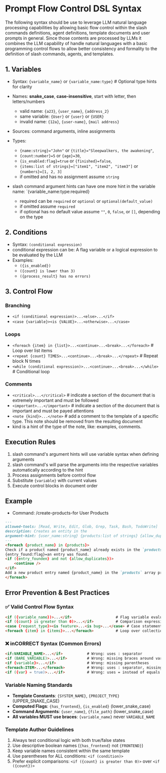 # Prompt Flow Control DSL Syntax

The following syntax should be use to leverage LLM natural language processing capabilities by allowing basic flow control within the slash commands definitions, agent definitions, template documents and user prompts in general.
Since those contents are processed by LLMs it combines the LLM capability of handle natural languages with a basic programming control flows to allow better consistency and formality to the definition of slash commands, agents, and templates.

## 1. Variables

- Syntax: `{variable_name}` or `{variable_name:type}` # Optional type hints for clarity

- Names: **snake_case**, **case-insensitive**, start with letter, then letters/numbers
  
  - valid name: `{a23}`, `{user_name}`, `{address_2}`
  - same variable: `{User}` or `{user}` or `{USER}`
  - invalid name: `{12a}`, `{user-name}`, `{mail address}`

- Sources: command arguments, inline assignments

- Types:
  
  - `{name:string}="John"` or `{title}="Sleepwalkers, the awakening"`,
  - `{count:number}=5` or `{age}=30`,
  - `{is_enabled:flag}=true` or `{finished}=false`,
  - `{items:list of strings}=["item1", "item2", "item3"]` or `{numbers}=[1, 2, 3]`
  - if omitted and has no assignment assume `string`

- slash command argument hints can have one more hint in the variable name: `{variable_name:type:required}
  
  - required can be `required` or `optional` or `optional(default_value)`
  - if omitted assume `required`
  - if optional has no default value assume `""`, `0`, `false`, or `[]`, depending on the type

## 2. Conditions

- Syntax: `(conditional expression)`
- conditional expression can be: A flag variable or a logical expression to be evaluated by the LLM
- Examples:
  - `({is_enabled})`
  - `({count} is lower than 3)`
  - `({process_result} has no errors)`

## 3. Control Flow

### Branching

- `<if (conditional expression)>...<else>...</if>`
- `<case {variable}><is {VALUE}>...<otherwise>...</case>`

### Loops

- `<foreach {item} in {list}>...<continue>...<break>...</foreach>`      # Loop over list items
- `<repeat {count} TIMES>...<continue>...<break>...</repeat>`           # Repeat block N times
- `<while (conditional expression)>...<continue>...<break>...</while>`  # Conditional loop

### Comments

- `<critical>...</critical>`    # indicate a section of the document that is extremely important and must be followed
- `<important>...</important>`   # indicate a section of the document that is important and must be payed attentions
- `<note {kind}>...</note>`         # add a comment to the template of a specific type. This note should be removed from the resulting document
- kind is a hint of the type of the note, like: examples, comments.

## Execution Rules

1. slash command's argument hints will use variable syntax when defining arguments
2. slash command's will parse the arguments into the respective variables automatically according to the hint
3. Process assignments before control flow
4. Substitute `{variable}` with current values
5. Execute control blocks in document order

## Example

- Command: /create-products-for User Products

```markdown
---
allowed-tools: [Read, Write, Edit, Glob, Grep, Task, Bash, TodoWrite]
description: Creates an entity in the 
argument-hint: {user_name:string} {products:list of strings} {allow_duplicates:flag:optional(false)}
---
<foreach {product_name} in {products}>
Check if a product named {product_name} already exists in the `products` array property in the file called {user_name}.json
{entry_found:flag}=an entry was found.
<if ({entry_founden} and not {allow_duplicates})>
    <continue />
</if>
Add a new product entry named {product_name} in the `products` array property in the file called {user_name}.json
</foreach>
```

## Error Prevention & Best Practices

### ✅ Valid Control Flow Syntax

```markdown
<if ({variable_name})>...</if>                    # Flag variable evaluation
<if ({count} is greater than 0)>...</if>          # Comparison expression
<case {request_type}><is feature>...<is bug>...</case> # Case statement
<foreach {item} in {items}>...</foreach>          # Loop over collection
```

### ❌ inCORRECT Syntax (Common Errors)

```markdown
<if:VARIABLE_NAME>...</if>           # Wrong: uses : separator
<if (BARE_VARIABLE)>...</if>         # Wrong: missing braces around variable
<if {variable}>...</if>              # Wrong: missing parentheses
<foreach:ITEM>...</foreach>          # Wrong: uses : separator, missing in clause
<if ({var} = true)>...</if>          # Wrong: uses = instead of equals
```

### Variable Naming Standards

- **Template Constants**: `{SYSTEM_NAME}`, `{PROJECT_TYPE}` (UPPER_SNAKE_CASE)
- **Computed Flags**: `{has_frontend}`, `{is_enabled}` (lower_snake_case)
- **Command Arguments**: `{user_name}`, `{file_path}` (lower_snake_case)
- **All variables MUST use braces**: `{variable_name}` never `VARIABLE_NAME`

### Template Author Guidelines

1. Always test conditional logic with both true/false states
2. Use descriptive boolean names (`{has_frontend}` not `{FRONTEND}`)
3. Keep variable names consistent within the same template
4. Use parentheses for ALL conditions: `<if (condition)>`
5. Prefer explicit comparisons: `<if ({count} is greater than 0)>` over `<if ({count})>`
